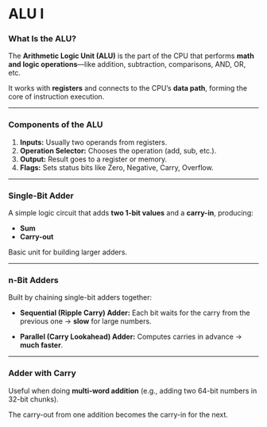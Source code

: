 # ALU I

### What Is the ALU?

The **Arithmetic Logic Unit (ALU)** is the part of the CPU that performs **math and logic operations**—like addition, subtraction, comparisons, AND, OR, etc.

It works with **registers** and connects to the CPU’s **data path**, forming the core of instruction execution.

---

### Components of the ALU

1. **Inputs:** Usually two operands from registers.
2. **Operation Selector:** Chooses the operation (add, sub, etc.).
3. **Output:** Result goes to a register or memory.
4. **Flags:** Sets status bits like Zero, Negative, Carry, Overflow.

---

### Single-Bit Adder

A simple logic circuit that adds **two 1-bit values** and a **carry-in**, producing:

* **Sum**
* **Carry-out**

Basic unit for building larger adders.

---

### n-Bit Adders

Built by chaining single-bit adders together:

* **Sequential (Ripple Carry) Adder:**
  Each bit waits for the carry from the previous one → **slow** for large numbers.

* **Parallel (Carry Lookahead) Adder:**
  Computes carries in advance → **much faster**.

---

### Adder with Carry

Useful when doing **multi-word addition** (e.g., adding two 64-bit numbers in 32-bit chunks).

The carry-out from one addition becomes the carry-in for the next.
